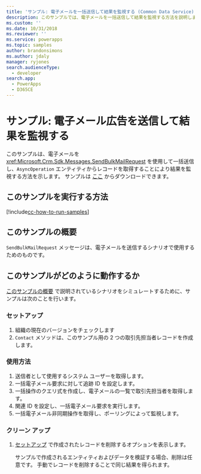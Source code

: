 ```yaml
---
title: 'サンプル: 電子メールを一括送信して結果を監視する (Common Data Service) | Microsoft Docs'
description: このサンプルでは、電子メールを一括送信して結果を監視する方法を説明します
ms.custom: ''
ms.date: 10/31/2018
ms.reviewer: ''
ms.service: powerapps
ms.topic: samples
author: brandonsimons
ms.author: jdaly
manager: ryjones
search.audienceType:
  - developer
search.app:
  - PowerApps
  - D365CE
---
```

# <a name="sample-send-bulk-email-and-monitor-results"></a>サンプル: 電子メール広告を送信して結果を監視する

<!-- https://docs.microsoft.com/dynamics365/customer-engagement/developer/sample-send-bulk-email-monitor-results -->

このサンプルは、電子メールを <xref:Microsoft.Crm.Sdk.Messages.SendBulkMailRequest> を使用して一括送信し、`AsyncOperation` エンティティからレコードを取得することにより結果を監視する方法を示します。 サンプルは [ここ](https://github.com/Microsoft/PowerApps-Samples/tree/master/cds/orgsvc/C%23/BulkEmail) からダウンロードできます。

## <a name="how-to-run-this-sample"></a>このサンプルを実行する方法

[!include[cc-how-to-run-samples](../../includes/cc-how-to-run-samples.md)]

## <a name="what-this-sample-does"></a>このサンプルの概要

`SendBulkMailRequest` メッセージは、電子メールを送信するシナリオで使用するためのものです。

## <a name="how-this-sample-works"></a>このサンプルがどのように動作するか

[このサンプルの概要](#what-this-sample-does) で説明されているシナリオをシミュレートするために、サンプルは次のことを行います。

### <a name="setup"></a>セットアップ

1. 組織の現在のバージョンをチェックします
1. `Contact` メソッドは、このサンプル用の 2 つの取引先担当者レコードを作成します。

### <a name="demonstrate"></a>使用方法

1. 送信者として使用するシステム ユーザーを取得します。
2. 一括電子メール要求に対して追跡 ID を設定します。
3. 一括操作のクエリ式を作成し、電子メールの一覧で取引先担当者を取得します。
4. 関連 ID を設定し、一括電子メール要求を実行します。
5. 一括電子メール非同期操作を取得し、ポーリングによって監視します。

### <a name="clean-up"></a>クリーン アップ

1. [セットアップ](#setup) で作成されたレコードを削除するオプションを表示します。

    サンプルで作成されるエンティティおよびデータを検証する場合、削除は任意です。 手動でレコードを削除することで同じ結果を得られます。
